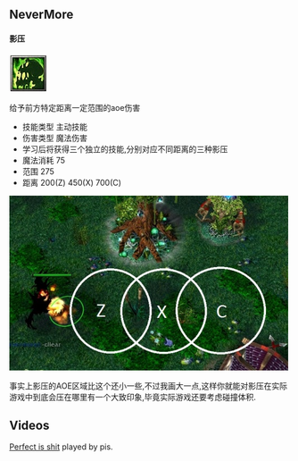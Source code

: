 NeverMore
------------------

#### 影压

![](./assets/20100416173451946.jpg)

给予前方特定距离一定范围的aoe伤害

* 技能类型 主动技能
* 伤害类型 魔法伤害
* 学习后将获得三个独立的技能,分别对应不同距离的三种影压
* 魔法消耗 75
* 范围 275
* 距离 200(Z) 450(X) 700(C)

![](./assets/20100416173451692.jpg)

事实上影压的AOE区域比这个还小一些,不过我画大一点,这样你就能对影压在实际游戏中到底会压在哪里有一个大致印象,毕竟实际游戏还要考虑碰撞体积.

## Videos

[Perfect is shit](www.youtube.com/watch?v=7gnnNPElrNQ) played by pis.